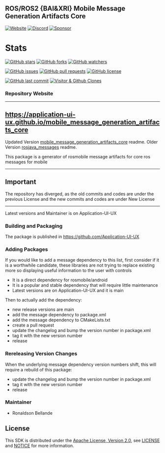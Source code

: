 ## ROS/ROS2 {BAI&XRI} Mobile Message Generation Artifacts Core 

[![Website](https://img.shields.io/badge/Visit%20our-Website-0099cc?style=for-the-badge)](https://https://application-ui-ux.github.io)
[![Discord](https://img.shields.io/badge/Join%20our-Discord-7289DA?logo=discord&style=for-the-badge)](https://discord.gg/Yc72nd4w)
[![Sponsor](https://img.shields.io/badge/Sponsor-Application%20UI%20UX%20Research-red?style=for-the-badge&logo=github)](https://github.com/sponsors/Application-UI-UX)

# Stats
[![GitHub stars](https://img.shields.io/github/stars/Application-UI-UX/mobile_message_generation_artifacts_core.svg?style=social)](https://github.com/Application-UI-UX/mobile_message_generation_artifacts_core/stargazers)
[![GitHub forks](https://img.shields.io/github/forks/Application-UI-UX/mobile_message_generation_artifacts_core.svg?style=social)](https://github.com/Application-UI-UX/mobile_message_generation_artifacts_core/network)
[![GitHub watchers](https://img.shields.io/github/watchers/Application-UI-UX/mobile_message_generation_artifacts_core.svg?style=social)](https://github.com/Application-UI-UX/mobile_message_generation_artifacts_core/watchers)

[![GitHub issues](https://img.shields.io/github/issues/Application-UI-UX/mobile_message_generation_artifacts_core.svg)](https://github.com/Application-UI-UX/mobile_message_generation_artifacts_core/issues)
[![GitHub pull requests](https://img.shields.io/github/issues-pr/Application-UI-UX/mobile_message_generation_artifacts_core.svg)](https://github.com/Application-UI-UX/mobile_message_generation_artifacts_core/pulls)
[![GitHub license](https://img.shields.io/github/license/Application-UI-UX/mobile_message_generation_artifacts_core.svg)](https://github.com/Application-UI-UX/mobile_message_generation_artifacts_core/blob/main/LICENSE)

[![GitHub last commit](https://img.shields.io/github/last-commit/Application-UI-UX/mobile_message_generation_artifacts_core.svg)](https://github.com/Application-UI-UX/mobile_message_generation_artifacts_core/commits)
[![Visitor & Github Clones](https://img.shields.io/badge/dynamic/json?color=2e8b57&label=Visitor%20%26%20GitHub%20Clones&query=$.count&url=https://api.github.com/repos/Application-UI-UX/mobile_catkin_gradle_plugins/traffic)](https://github.com/Application-UI-UX/mobile_message_generation_artifacts_core)


### Repository Website
---------------------------------------------------------------------------------------------------
https://application-ui-ux.github.io/mobile_message_generation_artifacts_core
---------------------------------------------------------------------------------------------------


Updated Version [mobile_message_generation_artifacts_core](https://github.com/application-ui-ux/mobile_message_generation_artifacts_core) readme.
Older Version [rosjava_messages](https://github.com/rosjava/rosjava_messages) readme.

This package is a generator of rosmobile message artifacts for core ros messages for mobile
 

---------------------------------------------------------------------------------------------------
## Important
The repository has diverged, as the old commits and codes are under the previous License and
the new commits and codes are under New License

---------------------------------------------------------------------------------------------------
Latest versions and Maintainer is on Application-UI-UX

### Building and Packaging
The package is published in https://github.com/Application-UI-UX

### Adding Packages

If you would like to add a message dependency to this list, first consider if it is a worthwhile candidate, these libraries 
are not trying  to replace existing more so displaying useful information to the user with controls

* It is a direct dependency for rosmobile/android
* It is a popular and stable dependency that will require little maintenance
* Latest versions are on Application-UI-UX and it is main

Then to actually add the dependency:

* new release versions are main
* add the message dependency to package.xml
* add the message dependency to CMakeLists.txt
* create a pull request
* update the changelog and bump the version number in package.xml
* tag it with the new version number
* release

### Rereleasing Version Changes

When the underlying message dependency version numbers shift, this will
require a rebuild of this package:

* update the changelog and bump the version number in package.xml
* tag it with the new version number
* release


### Maintainer
* Ronaldson Bellande


## License
This SDK is distributed under the [Apache License, Version 2.0](https://www.apache.org/licenses/LICENSE-2.0), see [LICENSE](https://github.com/Application-UI-UX/mobile_message_generation_artifacts_core/blob/master/LICENSE) and [NOTICE](https://github.com/Application-UI-UX/mobile_message_generation_artifacts_core/blob/master/LICENSE) for more information.

